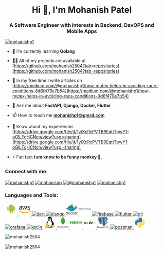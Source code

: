 <h1 align="center">Hi 👋, I'm Mohanish Patel</h1>
<h3 align="center">A Software Engineer with interests in Backend, DevOPS and Mobile Apps</h3>

<p align="left"> <a href="https://twitter.com/mohanishp1" target="blank"><img src="https://img.shields.io/twitter/follow/mohanishp1?logo=twitter&style=for-the-badge" alt="mohanishp1" /></a> </p>

- 🌱 I’m currently learning **Golang**

- 👨‍💻 All of my projects are available at [https://github.com/mohanish2504?tab=repositories](https://github.com/mohanish2504?tab=repositories)

- 📝 In my free time I write articles on [https://medium.com/@mohanishp1/how-mutex-helps-in-avoiding-race-conditions-8d6f479e7b54](https://medium.com/@mohanishp1/how-mutex-helps-in-avoiding-race-conditions-8d6f479e7b54)

- 💬 Ask me about **FastAPI, Django, Docker, Flutter**

- 📫 How to reach me **mohanishp1@gmail.com**

- 📄 Know about my experiences [https://drive.google.com/file/d/1yiXcRcPVTB9EqttTpwY1-oGILFgHCNcn/view?usp=sharing](https://drive.google.com/file/d/1yiXcRcPVTB9EqttTpwY1-oGILFgHCNcn/view?usp=sharing)

- ⚡ Fun fact **I am know to be funny monkey 🐒.**

<h3 align="left">Connect with me:</h3>
<p align="left">
<a href="https://twitter.com/mohanishp1" target="blank"><img align="center" src="https://raw.githubusercontent.com/rahuldkjain/github-profile-readme-generator/master/src/images/icons/Social/twitter.svg" alt="mohanishp1" height="30" width="40" /></a>
<a href="https://linkedin.com/in/mohanishp" target="blank"><img align="center" src="https://raw.githubusercontent.com/rahuldkjain/github-profile-readme-generator/master/src/images/icons/Social/linked-in-alt.svg" alt="mohanishp" height="30" width="40" /></a>
<a href="https://medium.com/@mohanishp1" target="blank"><img align="center" src="https://raw.githubusercontent.com/rahuldkjain/github-profile-readme-generator/master/src/images/icons/Social/medium.svg" alt="@mohanishp1" height="30" width="40" /></a>
<a href="https://www.leetcode.com/mohanishp1" target="blank"><img align="center" src="https://raw.githubusercontent.com/rahuldkjain/github-profile-readme-generator/master/src/images/icons/Social/leet-code.svg" alt="mohanishp1" height="30" width="40" /></a>
</p>

<h3 align="left">Languages and Tools:</h3>
<p align="left"> <a href="https://developer.android.com" target="_blank" rel="noreferrer"> <img src="https://raw.githubusercontent.com/devicons/devicon/master/icons/android/android-original-wordmark.svg" alt="android" width="40" height="40"/> </a> <a href="https://aws.amazon.com" target="_blank" rel="noreferrer"> <img src="https://raw.githubusercontent.com/devicons/devicon/master/icons/amazonwebservices/amazonwebservices-original-wordmark.svg" alt="aws" width="40" height="40"/> </a> <a href="https://dart.dev" target="_blank" rel="noreferrer"> <img src="https://www.vectorlogo.zone/logos/dartlang/dartlang-icon.svg" alt="dart" width="40" height="40"/> </a> <a href="https://www.djangoproject.com/" target="_blank" rel="noreferrer"> <img src="https://cdn.worldvectorlogo.com/logos/django.svg" alt="django" width="40" height="40"/> </a> <a href="https://www.docker.com/" target="_blank" rel="noreferrer"> <img src="https://raw.githubusercontent.com/devicons/devicon/master/icons/docker/docker-original-wordmark.svg" alt="docker" width="40" height="40"/> </a> <a href="https://expressjs.com" target="_blank" rel="noreferrer"> <img src="https://raw.githubusercontent.com/devicons/devicon/master/icons/express/express-original-wordmark.svg" alt="express" width="40" height="40"/> </a> <a href="https://firebase.google.com/" target="_blank" rel="noreferrer"> <img src="https://www.vectorlogo.zone/logos/firebase/firebase-icon.svg" alt="firebase" width="40" height="40"/> </a> <a href="https://flutter.dev" target="_blank" rel="noreferrer"> <img src="https://www.vectorlogo.zone/logos/flutterio/flutterio-icon.svg" alt="flutter" width="40" height="40"/> </a> <a href="https://git-scm.com/" target="_blank" rel="noreferrer"> <img src="https://www.vectorlogo.zone/logos/git-scm/git-scm-icon.svg" alt="git" width="40" height="40"/> </a> <a href="https://grafana.com" target="_blank" rel="noreferrer"> <img src="https://www.vectorlogo.zone/logos/grafana/grafana-icon.svg" alt="grafana" width="40" height="40"/> </a> <a href="https://kotlinlang.org" target="_blank" rel="noreferrer"> <img src="https://www.vectorlogo.zone/logos/kotlinlang/kotlinlang-icon.svg" alt="kotlin" width="40" height="40"/> </a> <a href="https://www.linux.org/" target="_blank" rel="noreferrer"> <img src="https://raw.githubusercontent.com/devicons/devicon/master/icons/linux/linux-original.svg" alt="linux" width="40" height="40"/> </a> <a href="https://www.mongodb.com/" target="_blank" rel="noreferrer"> <img src="https://raw.githubusercontent.com/devicons/devicon/master/icons/mongodb/mongodb-original-wordmark.svg" alt="mongodb" width="40" height="40"/> </a> <a href="https://www.nginx.com" target="_blank" rel="noreferrer"> <img src="https://raw.githubusercontent.com/devicons/devicon/master/icons/nginx/nginx-original.svg" alt="nginx" width="40" height="40"/> </a> <a href="https://nodejs.org" target="_blank" rel="noreferrer"> <img src="https://raw.githubusercontent.com/devicons/devicon/master/icons/nodejs/nodejs-original-wordmark.svg" alt="nodejs" width="40" height="40"/> </a> <a href="https://www.postgresql.org" target="_blank" rel="noreferrer"> <img src="https://raw.githubusercontent.com/devicons/devicon/master/icons/postgresql/postgresql-original-wordmark.svg" alt="postgresql" width="40" height="40"/> </a> <a href="https://postman.com" target="_blank" rel="noreferrer"> <img src="https://www.vectorlogo.zone/logos/getpostman/getpostman-icon.svg" alt="postman" width="40" height="40"/> </a> <a href="https://www.python.org" target="_blank" rel="noreferrer"> <img src="https://raw.githubusercontent.com/devicons/devicon/master/icons/python/python-original.svg" alt="python" width="40" height="40"/> </a> </p>

<p><img align="center" src="https://github-readme-stats.vercel.app/api/top-langs?username=mohanish2504&show_icons=true&locale=en&layout=compact" alt="mohanish2504" /></p>

<p><img align="center" src="https://github-readme-streak-stats.herokuapp.com/?user=mohanish2504&" alt="mohanish2504" /></p>
